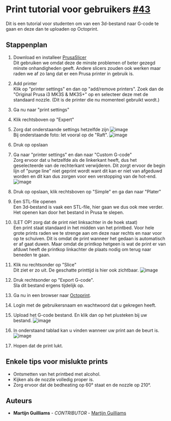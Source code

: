 # Print tutorial voor gebruikers [#43](https://github.com/12003586/PEM-3D-printer/issues/43)

Dit is een tutorial voor studenten om van een 3d-bestand naar G-code te gaan en deze dan te uploaden op Octoprint.

## Stappenplan
1. Download en installeer [PrusaSlicer](https://www.prusa3d.com/page/prusaslicer_424/) <br>
   Dit gebruiken we omdat deze de minste problemen of beter gezegd minste onhandigheden geeft.
   Andere slicers zouden ook werken maar raden we af zo lang dat er een Prusa printer in gebruik is.
2. Add printer <br>
   Klik op "printer settings" en dan op "add/remove printers".
   Zoek dan de "Original Prusa i3 MK3S & MK3S+" op en selecteer deze met de standaard nozzle.
   (Dit is de printer die nu momenteel gebruikt wordt.)
3. Ga nu naar "print settings"
4. Klik rechtsboven op "Expert"
5. Zorg dat onderstaande settings hetzelfde zijn
![image](https://user-images.githubusercontent.com/56915229/211200942-9e6f816a-9c3c-461e-b551-300cb1800fd2.png)
   <br> Bij onderstaande foto: let vooral op de "Raft".
![image](https://user-images.githubusercontent.com/56915229/211201037-80521708-3e99-4716-af89-bc4cbd5e2c89.png)

6. Druk op opslaan
7. Ga naar "printer settings" en dan naar "Custom G-code" <br>
   Zorg ervoor dat u hetzelfde als de linkerkant heeft, dus het geselecteerde van de rechterkant verwijderen.
   Dit zorgt ervoor de begin lijn of "purge line" niet geprint wordt want dit kan er niet van afgeduwd worden en dit kan dus zorgen voor een verstopping van de hot-end.
![image](https://user-images.githubusercontent.com/56915229/211204274-97e37cb8-f3a2-42c5-9721-97d444a9932e.png)
8. Druk op opslaan, klik rechtsboven op "Simple" en ga dan naar "Plater"
9. Een STL-file openen <br>
   Een 3d-bestand is vaak een STL-file, hier gaan we dus ook mee verder.
   Het openen kan door het bestand in Prusa te slepen.
8. (LET OP! zorg dat de print niet linksachter in de hoek staat) <br>
   Een print staat standaard in het midden van het printbed.
   Voor hele grote prints raden we te strenge aan om deze naar rechts en naar voor op te schuiven.
   Dit is omdat de print wanneer het gedaan is automatisch er af gaat duwen. Maar omdat de printkop hetgeen is wat de print er van afduwt heeft de printkop linkachter de plaats nodig om terug naar beneden te gaan.
9. Klik nu rechtsonder op "Slice" <br>
   Dit ziet er zo uit. De geschatte printtijd is hier ook zichtbaar.
![image](https://user-images.githubusercontent.com/56915229/211201722-053be4eb-66cb-4d7c-845c-c5fba849ed73.png)
10. Druk rechtsonder op "Export G-code". <br>
    Sla dit bestand ergens tijdelijk op.
11. Ga nu in een browser naar [Octoprint](http://octopi.pxl-ea-ict.be:24081/).
12. Login met de gebruikersnaam en wachtwoord dat u gekregen heeft.
13. Upload het G-code bestand. En klik dan op het plusteken bij uw bestand.
![image](https://user-images.githubusercontent.com/56915229/211202972-e138b04a-a20e-4ab1-ab90-6e0762d527ac.png)
14. In onderstaand tablad kan u vinden wanneer uw print aan de beurt is.
![image](https://user-images.githubusercontent.com/56915229/211203190-df6eb5cc-a1e9-4dbd-a2e2-5d2219c54124.png)
15. Hopen dat de print lukt.

## Enkele tips voor mislukte prints
* Ontsmetten van het printbed met alcohol.
* Kijken als de nozzle volledig proper is.
* Zorg ervoor dat de bedheating op 60° staat en de nozzle op 210°.

## Auteurs
- **Martijn Guilliams** - _CONTRIBUTOR_ - [Martijn Guilliams](https://github.com/MartijnGuilliamsPXL)
